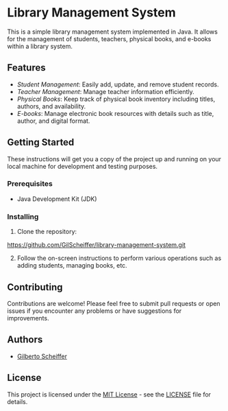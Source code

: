 # Library Management System

This is a simple library management system implemented in Java. It allows for the management of students, teachers, physical books, and e-books within a library system.

## Features

- *Student Management*: Easily add, update, and remove student records.
- *Teacher Management*: Manage teacher information efficiently.
- *Physical Books*: Keep track of physical book inventory including titles, authors, and availability.
- *E-books*: Manage electronic book resources with details such as title, author, and digital format.

## Getting Started

These instructions will get you a copy of the project up and running on your local machine for development and testing purposes.

### Prerequisites

- Java Development Kit (JDK)

### Installing

1. Clone the repository:

 https://github.com/GilScheiffer/library-management-system.git

2. Follow the on-screen instructions to perform various operations such as adding students, managing books, etc.

## Contributing

Contributions are welcome! Please feel free to submit pull requests or open issues if you encounter any problems or have suggestions for improvements.

## Authors

- [Gilberto Scheiffer](https://github.com/GilScheiffer)

## License

This project is licensed under the [MIT License](https://opensource.org/licenses/MIT) - see the [LICENSE](LICENSE) file for details.
